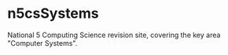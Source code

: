 # n5csSystems
National 5 Computing Science revision site, covering the key area "Computer Systems".
